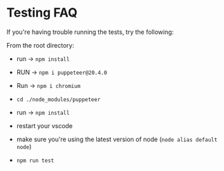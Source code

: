 # Testing FAQ
If you're having trouble running the tests, try the following:

From the root directory:
- run -> `npm install`

- RUN -> `npm i puppeteer@20.4.0`
- Run -> `npm i chromium`
- `cd ./node_modules/puppeteer`
- run -> `npm install`
- restart your vscode
- make sure you're using the latest version of node (`node alias default node`)
- `npm run test`
